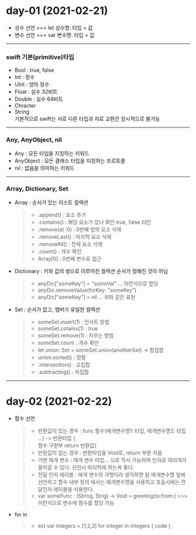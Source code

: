 # day-01 (2021-02-21)
- 상수 선언 === let 상수명: 타입 = 값 
- 변수 선언 === var 변수명: 타입 = 값 
---
### swift 기본(primitive)타입 
 - Bool : true, false
 - Int : 정수
 - UInt : 양의 정수
 - Float : 실수 32비트 
 - Double : 실수 64비트 
 - Chracter
 - String<br>
 기본적으로 swift는 서로 다른 타입과 자료 교환은 암시적으로 불가능 
 ---
 ### Any, AnyObject, nil 
  - Any : 모든 타입을 지칭하는 키워드 
  - AnyObject : 모든 클래스 타입을 지칭하는 프로토콜
  - nil : 없음을 의미하는 키워드 
 ---
 ### Array, Dictionary, Set
  - Array : 순서가 있는 리스트 컬렉션<br>
     > - .append() : 요소 추가 
     > - .contains() : 해당 요소가 있나 확인 true, false 리턴 
     > - .remove(at :0) : 0번째 방의 요소 삭제 
     > - .removeLast() : 마지막 요소 삭제 
     > - .removeAll() : 전체 요소 삭제 
     > - .count() : 개수 확인 
     > - Array[0] : 0번째 변수로 접근 
  - Dictionary : 키와 값의 쌍으로 이루어진 컬렉션 순서가 정해진 것이 아님<br>
     > - anyDic["someKey"] = "someVal" ... 이런식으로 할당 
     > - anyDic.removeValue(forKey: "someKey")  
     > - anyDic["someKey"] = nil ... 위와 같은 표현 
  - Set : 순서가 없고, 멤버가 유일한 컬렉션<br>
     > - someSet.insert(1) : 인서트 방법
     > - someSet.cotains(1) : true
     > - someSet.remove(1) : 지우는 방법
     > - someSet.count : 개수 확인 
     > - let union: Set<Int> = someSet.union(anotherSet) -> 합집합
     > - union.sorted() : 정렬
     > - .intersection() : 교집합
     > - .subtracting() : 차집합
---
# day-02 (2021-02-22)
 - 함수 선언 
   > - 반환값이 있는 경우 : func 함수(매개변수명1: 타입, 매개변수명2: 타입 ...) -> 반환타입 {<br> 함수 구현부 return 반환값}
   > - 반환값이 없는 경우 : 반환타입을 Void로, return 부분 지움 
   > - 가변 매개 변수 : 매개 변수 타입... 으로 작서 가능하며 인자로 여러개가 들어갈 수 있다. 선언시 마지막에 하는게 좋다.
   > - 전달 인자 레이블 : 매개 변수의 가명이라 생각하면 됨 매개변수명 앞에 선언하고 함수 내부 정의 에서는 매개변수명을 사용하고 호출시에는 전달인자 레이블을 사용한다.
   > - var someFunc : (String, Strig) -> Void = greeting(to:from:) >>> 이런식으로 변수에 함수를 할당 가능
 - for in 
   > -  ex) var integers = [1,2,3]
   > for integer in integers { code }

